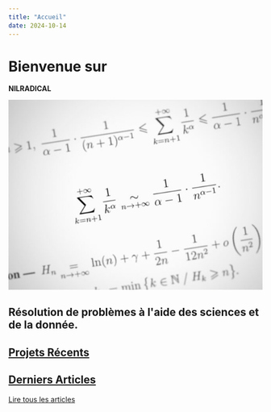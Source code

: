 ```yaml
---
title: "Accueil"
date: 2024-10-14
---
```


# Bienvenue sur  
**NILRADICAL**

![](images/Image-JPEG-4EBD-8624-2F-0-e1729636574637.jpeg)

## Résolution de problèmes à l'aide des sciences et de la donnée.

## [Projets Récents](/portfolio)

## [Derniers Articles](/blog)

[Lire tous les articles](/blog)
